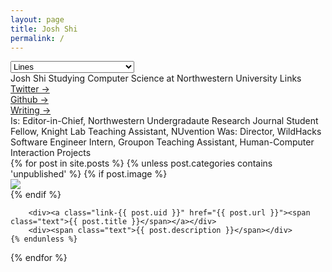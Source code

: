 ```yaml
---
layout: page
title: Josh Shi
permalink: /
---
```


<div>
    <select name="draw">
        <option value="lines">Lines</option>
        <option value="arrows">Arrows</option>
        <option value="dots">Dots</option>
        <option value="twinkle">Twinkle</option>
        <option value="redacted">▇▇▇▇▇REDACTED▇▇▇▇▇</option>
    </select>
</div>
<span class="text">Josh Shi</span>
<span class="text">Studying Computer Science at Northwestern University</span>
<span class="text"></span>
<span class="text">Links</span>

<div><a href="https://twitter.com/unfollowjoshshi"><span class="text">Twitter →</span></a></div>
<div><a href="https://github.com/thehandsomepanther"><span class="text">Github →</span></a></div>
<div><a href="https://medium.com/@joshshi/latest"><span class="text">Writing →</span></a></div>
<span class="text"></span>
<span class="text">Is:</span>
<span class="text">Editor-in-Chief, Northwestern Undergradaute Research Journal</span>
<span class="text">Student Fellow, Knight Lab</span>
<span class="text">Teaching Assistant, NUvention</span>
<span class="text"></span>
<span class="text">Was:</span>
<span class="text">Director, WildHacks</span>
<span class="text">Software Engineer Intern, Groupon</span>
<span class="text">Teaching Assistant, Human-Computer Interaction</span>
<span class="text"></span>
<span class="text">Projects</span>
<div>
{% for post in site.posts %}
    {% unless post.categories contains 'unpublished' %}
        {% if post.image %}
            <div><img class="img-{{ post.uid }}" src="{{ post.image }}"></div>
        {% endif %}

        <div><a class="link-{{ post.uid }}" href="{{ post.url }}"><span class="text">{{ post.title }}</span></a></div>
        <div><span class="text">{{ post.description }}</span></div>
    {% endunless %}
{% endfor %}
</div>

<script src='https://cdnjs.cloudflare.com/ajax/libs/jquery/3.1.1/jquery.min.js'></script>
<script src="scripts/index.js"></script>
